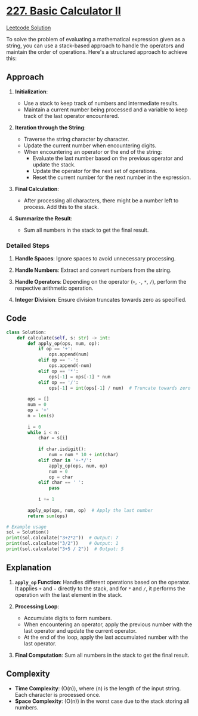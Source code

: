 # [227. Basic Calculator II](https://leetcode.com/problems/basic-calculator-ii/description/)
[Leetcode Solution](https://leetcode.com/problems/basic-calculator-ii/solutions/5544990/easy-solution-challenge-day-4-revisewitharsh)

To solve the problem of evaluating a mathematical expression given as a string, you can use a stack-based approach to handle the operators and maintain the order of operations. Here's a structured approach to achieve this:

## Approach

1. **Initialization**:
   - Use a stack to keep track of numbers and intermediate results.
   - Maintain a current number being processed and a variable to keep track of the last operator encountered.

2. **Iteration through the String**:
   - Traverse the string character by character.
   - Update the current number when encountering digits.
   - When encountering an operator or the end of the string:
     - Evaluate the last number based on the previous operator and update the stack.
     - Update the operator for the next set of operations.
     - Reset the current number for the next number in the expression.

3. **Final Calculation**:
   - After processing all characters, there might be a number left to process. Add this to the stack.

4. **Summarize the Result**:
   - Sum all numbers in the stack to get the final result.

### Detailed Steps

1. **Handle Spaces**: Ignore spaces to avoid unnecessary processing.

2. **Handle Numbers**: Extract and convert numbers from the string.

3. **Handle Operators**: Depending on the operator (`+`, `-`, `*`, `/`), perform the respective arithmetic operation.

4. **Integer Division**: Ensure division truncates towards zero as specified.

## Code

```python
class Solution:
    def calculate(self, s: str) -> int:
        def apply_op(ops, num, op):
            if op == '+':
                ops.append(num)
            elif op == '-':
                ops.append(-num)
            elif op == '*':
                ops[-1] = ops[-1] * num
            elif op == '/':
                ops[-1] = int(ops[-1] / num)  # Truncate towards zero
        
        ops = []
        num = 0
        op = '+'
        n = len(s)
        
        i = 0
        while i < n:
            char = s[i]
            
            if char.isdigit():
                num = num * 10 + int(char)
            elif char in '+-*/':
                apply_op(ops, num, op)
                num = 0
                op = char
            elif char == ' ':
                pass
            
            i += 1
        
        apply_op(ops, num, op)  # Apply the last number
        return sum(ops)

# Example usage
sol = Solution()
print(sol.calculate("3+2*2"))  # Output: 7
print(sol.calculate("3/2"))    # Output: 1
print(sol.calculate("3+5 / 2"))  # Output: 5
```

## Explanation

1. **`apply_op` Function**: Handles different operations based on the operator. It applies `+` and `-` directly to the stack, and for `*` and `/`, it performs the operation with the last element in the stack.

2. **Processing Loop**:
   - Accumulate digits to form numbers.
   - When encountering an operator, apply the previous number with the last operator and update the current operator.
   - At the end of the loop, apply the last accumulated number with the last operator.

3. **Final Computation**: Sum all numbers in the stack to get the final result.

## Complexity

- **Time Complexity**: \(O(n)\), where \(n\) is the length of the input string. Each character is processed once.
- **Space Complexity**: \(O(n)\) in the worst case due to the stack storing all numbers.
